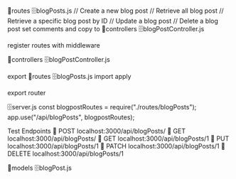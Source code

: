 📁routes 🗄️blogPosts.js
// Create a new blog post
// Retrieve all blog post
// Retrieve a specific blog post by ID
// Update a blog post
// Delete a blog post
set comments and copy to 📁controllers 🗄️blogPostController.js

register routes with middleware

📁controllers 🗄️blogPostController.js

export
📁routes 🗄️blogPosts.js
import
apply

export router

🗄️server.js
const blogpostRoutes = require("./routes/blogPosts");
app.use("/api/blogPosts", blogpostRoutes);

Test Endpoints
🍊 POST localhost:3000/api/blogPosts/
🍊 GET localhost:3000/api/blogPosts/
🍊 GET localhost:3000/api/blogPosts/1
🍊 PUT localhost:3000/api/blogPosts/1
🍊 PATCH localhost:3000/api/blogPosts/1
🍊 DELETE localhost:3000/api/blogPosts/1

📁models 🗄️blogPost.js
